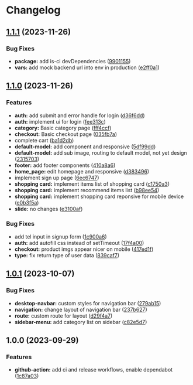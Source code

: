 # Changelog

## [1.1.1](https://github.com/ngyngcphu/tick3d-fe/compare/v1.1.0...v1.1.1) (2023-11-26)


### Bug Fixes

* **package:** add is-ci devDependencies ([9901155](https://github.com/ngyngcphu/tick3d-fe/commit/9901155dc523fbe29e3501b2a924e8ca851e8482))
* **vars:** add mock backend url into env in production ([e2ff0a1](https://github.com/ngyngcphu/tick3d-fe/commit/e2ff0a118db3d0d8bde01880e4174cc1b671a9d5))

## [1.1.0](https://github.com/ngyngcphu/tick3d-fe/compare/v1.0.1...v1.1.0) (2023-11-26)


### Features

* **auth:** add submit and error handle for login ([d36f6dd](https://github.com/ngyngcphu/tick3d-fe/commit/d36f6ddb2e5e74764c22c98c176768508548e021))
* **auth:** implement ui for login ([fee313c](https://github.com/ngyngcphu/tick3d-fe/commit/fee313cca392a296cb28de43a4013dd067dc2a99))
* **category:** Basic category page ([fff4ccf](https://github.com/ngyngcphu/tick3d-fe/commit/fff4ccfee0dcfac4d771b93ce04a0007daa6f71c))
* **checkout:** Basic checkout page ([035fb7a](https://github.com/ngyngcphu/tick3d-fe/commit/035fb7af8efe197e22632d2849a64a9fd73814f0))
* complete cart ([ba1d2db](https://github.com/ngyngcphu/tick3d-fe/commit/ba1d2db0d6084e653bd447e521d8408205281abc))
* **default-model:** add component and responsive ([5df99dd](https://github.com/ngyngcphu/tick3d-fe/commit/5df99ddce80417504578f264249ee8139f88d106))
* **default-model:** add sub image, routing to default model, not yet design ([2315703](https://github.com/ngyngcphu/tick3d-fe/commit/231570352d2e77ec793d382d0b1a707f9b747f7e))
* **footer:** add footer components ([410a8a6](https://github.com/ngyngcphu/tick3d-fe/commit/410a8a6f84192679cbf4bab1e8b3f58adbc21bf1))
* **home_page:** edit homepage and responsive ([d383496](https://github.com/ngyngcphu/tick3d-fe/commit/d3834967bd5a86e21d43b6057338bf3f4ab5f10e))
* implement sign up page ([6ec6747](https://github.com/ngyngcphu/tick3d-fe/commit/6ec67475106e05138efc0981419783af781f3b7e))
* **shopping card:** implement items list of shopping card ([c1750a3](https://github.com/ngyngcphu/tick3d-fe/commit/c1750a3d60995789b7d9e1ca0700508e01bd4685))
* **shopping card:** implement recommend items list ([b98ee54](https://github.com/ngyngcphu/tick3d-fe/commit/b98ee542c4940fc41785fe72ef45d61085f5c702))
* **shopping card:** implement shopping card reponsive for mobile device ([e0b3f5a](https://github.com/ngyngcphu/tick3d-fe/commit/e0b3f5a82a8ed211347c4abf6de213e717e9a864))
* **slide:** no changes ([e3100af](https://github.com/ngyngcphu/tick3d-fe/commit/e3100af82368baa6a988550b1d44b951be1ad82c))


### Bug Fixes

* add tel input in signup form ([1c900a6](https://github.com/ngyngcphu/tick3d-fe/commit/1c900a699798f9a53b174776710d738d514791cd))
* **auth:** add autofill css instead of setTimeout ([17f4a00](https://github.com/ngyngcphu/tick3d-fe/commit/17f4a003b4fabeec0f4726e3c7da06f2c4ff1b39))
* **checkout:** product imgs appear nicer on mobile ([417ed1f](https://github.com/ngyngcphu/tick3d-fe/commit/417ed1fd09f1fe9e916889e7825d2b3b776e4824))
* **type:** fix return type of user data ([839caf7](https://github.com/ngyngcphu/tick3d-fe/commit/839caf7e566ba8a82bd28bf81017e4d2ecf14455))

## [1.0.1](https://github.com/ngyngcphu/tick3d-fe/compare/v1.0.0...v1.0.1) (2023-10-07)


### Bug Fixes

* **desktop-navbar:** custom styles for navigation bar ([279ab15](https://github.com/ngyngcphu/tick3d-fe/commit/279ab1529504934bf8e6e3d78c28ca6bd30a46cf))
* **navigation:** change layout of navigation bar ([237b627](https://github.com/ngyngcphu/tick3d-fe/commit/237b627551cde693c8c7e49efd0c96f0ccb977c8))
* **route:** custom route for layout ([d29f4a7](https://github.com/ngyngcphu/tick3d-fe/commit/d29f4a77c5566c98e3cd2fa84a3390a10c7b24b3))
* **sidebar-menu:** add category list on sidebar ([c82e5d7](https://github.com/ngyngcphu/tick3d-fe/commit/c82e5d7faad70932ef17518b775f065169266d9f))

## 1.0.0 (2023-09-29)


### Features

* **github-action:** add ci and release workflows, enable dependabot ([1c87a03](https://github.com/ngyngcphu/tick3d-fe/commit/1c87a03dfd759e832d1bd53acb3e55147d8a3aa6))
